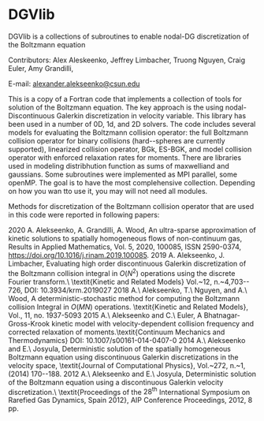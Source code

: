 # DGVlib
DGVlib is a collections of subroutines to enable nodal-DG discretization of the Boltzmann equation

Contributors: Alex Aleskeenko, Jeffrey Limbacher, Truong Nguyen, Craig Euler, Amy Grandilli,

E-mail: alexander.alekseenko@csun.edu

This is a copy of a Fortran code that implements a collection of tools for solution of the Boltzmann equation. The key 
approach is the using nodal-Discontinuous Galerkin discretization in velocity variable. This library has been used in a number of 
0D, 1d, and 2D solvers. The code includes several models for evaluating the Boltzmann collision operator: the full Boltzmann 
collision operator for binary collisions (hard--spheres are currently supported), linearized collision operator, BGk, ES-BGK, and 
model collision operator with enforced relaxation rates for moments. There are libraries used in modeling distribhution function as 
sums of maxwelliand and gaussians. Some subroutines were implemented as MPI parallel, some openMP. The goal is to have the most complehensive collection. 
Depending on how you wan tto use it, you may will not need all modules. 

Methods for discretization of the Boltzmann collision operator that are used in this code were reported in following papers:

2020 A. Alekseenko, A. Grandilli, A. Wood, An ultra-sparse approximation of kinetic solutions to spatially homogeneous flows of non-continuum gas, Results in Applied Mathematics, Vol. 5, 2020, 100085, ISSN 2590-0374, https://doi.org/10.1016/j.rinam.2019.100085.
2019 A. Alekseenko, J. Limbacher, Evaluating high order discontinuous Galerkin discretization of the Boltzmann collision integral in $O(N^2)$ operations using the discrete Fourier transform.\ \textit{Kinetic and Related Models} Vol.~12, n.~4,703-- 726, DOI: 10.3934/krm.2019027
2018 A.\ Alekseenko, T.\ Nguyen, and A.\ Wood, A deterministic-stochastic method for computing the Boltzmann collision Integral in $O(MN)$ operations. \textit{Kinetic and Related Models}, Vol., 11, no. 1937-5093
2015 A.\ Alekseenko and C.\ Euler, A Bhatnagar-Gross-Krook kinetic model with velocity-dependent collision frequency and corrected relaxation of moments.\textit{Continuum Mechanics and Thermodynamics} DOI: 10.1007/s00161-014-0407-0
2014 A.\ Alekseenko and E.\ Josyula, Deterministic solution of the spatially homogeneous Boltzmann equation using discontinuous Galerkin discretizations in the velocity space, \textit{Journal of Computational Physics}, Vol.~272, n.~1, (2014) 170--188.
2012 A.\ Alekseenko and E.\ Josyula, Deterministic solution of the Boltzmann equation using a discontinuous Galerkin velocity discretization.\ \textit{Proceedings of the $28^{\mathrm{th}}$ International Symposium on Rarefied Gas Dynamics, Spain 2012}, AIP Conference Proceedings, 2012, 8 pp.
